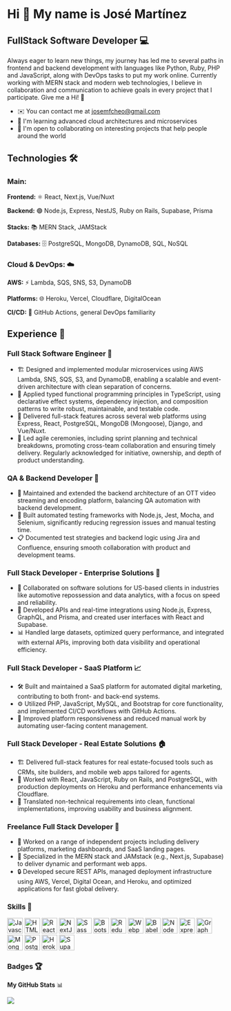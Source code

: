 Hi 👋 My name is José Martínez
==============================

FullStack Software Developer 💻
----------------------------

Always eager to learn new things, my journey has led me to several paths in frontend and backend development with languages like Python, Ruby, PHP and JavaScript, along with DevOps tasks to put my work online. Currently working with MERN stack and modern web technologies, I believe in collaboration and communication to achieve goals in every project that I participate. Give me a Hi! 🚀

* ✉️  You can contact me at [josemfcheo@gmail.com](mailto:josemfcheo@gmail.com)
* 🧠  I'm learning advanced cloud architectures and microservices
* 🤝  I'm open to collaborating on interesting projects that help people around the world

## Technologies 🛠️

### Main:
**Frontend:** ⚛️ React, Next.js, Vue/Nuxt

**Backend:** 🟢 Node.js, Express, NestJS, Ruby on Rails, Supabase, Prisma

**Stacks:** 📚 MERN Stack, JAMStack

**Databases:** 🗄️ PostgreSQL, MongoDB, DynamoDB, SQL, NoSQL

### Cloud & DevOps: ☁️
**AWS:** ⚡ Lambda, SQS, SNS, S3, DynamoDB

**Platforms:** 🌐 Heroku, Vercel, Cloudflare, DigitalOcean

**CI/CD:** 🔄 GitHub Actions, general DevOps familiarity

## Experience 💼

### Full Stack Software Engineer 🏢
- 🏗️ Designed and implemented modular microservices using AWS Lambda, SNS, SQS, S3, and DynamoDB, enabling a scalable and event-driven architecture with clean separation of concerns.
- 📝 Applied typed functional programming principles in TypeScript, using declarative effect systems, dependency injection, and composition patterns to write robust, maintainable, and testable code.
- 🚀 Delivered full-stack features across several web platforms using Express, React, PostgreSQL, MongoDB (Mongoose), Django, and Vue/Nuxt.
- 👥 Led agile ceremonies, including sprint planning and technical breakdowns, promoting cross-team collaboration and ensuring timely delivery. Regularly acknowledged for initiative, ownership, and depth of product understanding.

### QA & Backend Developer 🎥
- 🔧 Maintained and extended the backend architecture of an OTT video streaming and encoding platform, balancing QA automation with backend development.
- 🧪 Built automated testing frameworks with Node.js, Jest, Mocha, and Selenium, significantly reducing regression issues and manual testing time.
- 📋 Documented test strategies and backend logic using Jira and Confluence, ensuring smooth collaboration with product and development teams.

### Full Stack Developer - Enterprise Solutions 🚗
- 🤝 Collaborated on software solutions for US-based clients in industries like automotive repossession and data analytics, with a focus on speed and reliability.
- 🔗 Developed APIs and real-time integrations using Node.js, Express, GraphQL, and Prisma, and created user interfaces with React and Supabase.
- 📊 Handled large datasets, optimized query performance, and integrated with external APIs, improving both data visibility and operational efficiency.

### Full Stack Developer - SaaS Platform 📈
- 🛠️ Built and maintained a SaaS platform for automated digital marketing, contributing to both front- and back-end systems.
- ⚙️ Utilized PHP, JavaScript, MySQL, and Bootstrap for core functionality, and implemented CI/CD workflows with GitHub Actions.
- 🚀 Improved platform responsiveness and reduced manual work by automating user-facing content management.

### Full Stack Developer - Real Estate Solutions 🏠
- 🏗️ Delivered full-stack features for real estate-focused tools such as CRMs, site builders, and mobile web apps tailored for agents.
- 💎 Worked with React, JavaScript, Ruby on Rails, and PostgreSQL, with production deployments on Heroku and performance enhancements via Cloudflare.
- 🎯 Translated non-technical requirements into clean, functional implementations, improving usability and business alignment.

### Freelance Full Stack Developer 💪
- 🌟 Worked on a range of independent projects including delivery platforms, marketing dashboards, and SaaS landing pages.
- 🎨 Specialized in the MERN stack and JAMstack (e.g., Next.js, Supabase) to deliver dynamic and performant web apps.
- 🔒 Developed secure REST APIs, managed deployment infrastructure using AWS, Vercel, Digital Ocean, and Heroku, and optimized applications for fast global delivery.

### Skills 🎯

<p align="left">
<a href="https://developer.mozilla.org/en-US/docs/Web/JavaScript" target="_blank" rel="noreferrer"><img src="https://raw.githubusercontent.com/danielcranney/readme-generator/main/public/icons/skills/javascript-colored.svg" width="36" height="36" alt="Javascript" /></a>
<a href="https://developer.mozilla.org/en-US/docs/Glossary/HTML5" target="_blank" rel="noreferrer"><img src="https://raw.githubusercontent.com/danielcranney/readme-generator/main/public/icons/skills/html5-colored.svg" width="36" height="36" alt="HTML5" /></a>
<a href="https://reactjs.org/" target="_blank" rel="noreferrer"><img src="https://raw.githubusercontent.com/danielcranney/readme-generator/main/public/icons/skills/react-colored.svg" width="36" height="36" alt="React" /></a>
<a href="https://nextjs.org/docs" target="_blank" rel="noreferrer"><img src="https://raw.githubusercontent.com/danielcranney/readme-generator/main/public/icons/skills/nextjs-colored.svg" width="36" height="36" alt="NextJs" /></a>
<a href="https://sass-lang.com/" target="_blank" rel="noreferrer"><img src="https://raw.githubusercontent.com/danielcranney/readme-generator/main/public/icons/skills/sass-colored.svg" width="36" height="36" alt="Sass" /></a>
<a href="https://getbootstrap.com/" target="_blank" rel="noreferrer"><img src="https://raw.githubusercontent.com/danielcranney/readme-generator/main/public/icons/skills/bootstrap-colored.svg" width="36" height="36" alt="Bootstrap" /></a>
<a href="https://redux.js.org/" target="_blank" rel="noreferrer"><img src="https://raw.githubusercontent.com/danielcranney/readme-generator/main/public/icons/skills/redux-colored.svg" width="36" height="36" alt="Redux" /></a>
<a href="https://webpack.js.org/" target="_blank" rel="noreferrer"><img src="https://raw.githubusercontent.com/danielcranney/readme-generator/main/public/icons/skills/webpack-colored.svg" width="36" height="36" alt="Webpack" /></a>
<a href="https://babeljs.io/" target="_blank" rel="noreferrer"><img src="https://raw.githubusercontent.com/danielcranney/readme-generator/main/public/icons/skills/babel-colored.svg" width="36" height="36" alt="Babel" /></a>
<a href="https://nodejs.org/en/" target="_blank" rel="noreferrer"><img src="https://raw.githubusercontent.com/danielcranney/readme-generator/main/public/icons/skills/nodejs-colored.svg" width="36" height="36" alt="NodeJS" /></a>
<a href="https://expressjs.com/" target="_blank" rel="noreferrer"><img src="https://raw.githubusercontent.com/danielcranney/readme-generator/main/public/icons/skills/express-colored.svg" width="36" height="36" alt="Express" /></a>
<a href="https://graphql.org/" target="_blank" rel="noreferrer"><img src="https://raw.githubusercontent.com/danielcranney/readme-generator/main/public/icons/skills/graphql-colored.svg" width="36" height="36" alt="GraphQL" /></a>
<a href="https://www.mongodb.com/" target="_blank" rel="noreferrer"><img src="https://raw.githubusercontent.com/danielcranney/readme-generator/main/public/icons/skills/mongodb-colored.svg" width="36" height="36" alt="MongoDB" /></a>
<a href="https://www.postgresql.org/" target="_blank" rel="noreferrer"><img src="https://raw.githubusercontent.com/danielcranney/readme-generator/main/public/icons/skills/postgresql-colored.svg" width="36" height="36" alt="PostgreSQL" /></a>
<a href="https://www.heroku.com/" target="_blank" rel="noreferrer"><img src="https://raw.githubusercontent.com/danielcranney/readme-generator/main/public/icons/skills/heroku-colored.svg" width="36" height="36" alt="Heroku" /></a>
<a href="https://supabase.io/" target="_blank" rel="noreferrer"><img src="https://raw.githubusercontent.com/danielcranney/readme-generator/main/public/icons/skills/supabase-colored.svg" width="36" height="36" alt="Supabase" /></a>
</p>

### Badges 🏆

<b>My GitHub Stats</b> 📊

<a href="http://www.github.com/josemfcheTera"><img src="https://github-readme-streak-stats.herokuapp.com/?user=josemfcheTera&stroke=ffffff&background=1c1917&ring=0891b2&fire=0891b2&currStreakNum=ffffff&currStreakLabel=0891b2&sideNums=ffffff&sideLabels=ffffff&dates=ffffff&hide_border=true" /></a>

